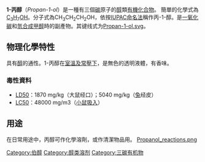 **1-丙醇**（*Propan-1-ol*）是一種有三個[碳](../Page/碳.md "wikilink")原子的[醇](../Page/醇.md "wikilink")類[有機化合物](https://zh.wikipedia.org/wiki/有機化合物 "wikilink")。 簡單的化學式為[C](../Page/碳.md "wikilink")<sub>3</sub>[H](https://zh.wikipedia.org/wiki/氫 "wikilink")<sub>7</sub>[OH](https://zh.wikipedia.org/wiki/羟 "wikilink")。分子式為CH<sub>3</sub>CH<sub>2</sub>CH<sub>2</sub>OH，依按[IUPAC命名法](../Page/IUPAC命名法.md "wikilink")稱作丙-1-醇。是[一氧化碳](../Page/一氧化碳.md "wikilink")和[氫合成](https://zh.wikipedia.org/wiki/氫 "wikilink")[甲醇](../Page/甲醇.md "wikilink")時的副產物。其键线式为[Propan-1-ol.svg](https://zh.wikipedia.org/wiki/File:Propan-1-ol.svg "fig:Propan-1-ol.svg")。

## 物理化學特性

具有[醇](../Page/醇.md "wikilink")的通性。1-丙醇在[室溫及](https://zh.wikipedia.org/wiki/室溫 "wikilink")[常壓下](https://zh.wikipedia.org/wiki/常壓 "wikilink")，是無色的透明液體，有香味。

### 毒性資料

  - [LD50](https://zh.wikipedia.org/wiki/LD50 "wikilink")：1870 mg/kg（大鼠经口）；5040 mg/kg（[兔](../Page/兔.md "wikilink")经皮）
  - [LC50](https://zh.wikipedia.org/wiki/LC50 "wikilink")：48000 mg/m3（[小鼠](https://zh.wikipedia.org/wiki/小鼠 "wikilink")[吸入](https://zh.wikipedia.org/wiki/吸入 "wikilink")）

## 用途

在日常用途中，丙醇可作化學溶劑，或作清潔物品用。 [Propanol_reactions.png](https://zh.wikipedia.org/wiki/File:Propanol_reactions.png "fig:Propanol_reactions.png")

[Category:伯醇](https://zh.wikipedia.org/wiki/Category:伯醇 "wikilink") [Category:醇类溶剂](https://zh.wikipedia.org/wiki/Category:醇类溶剂 "wikilink") [Category:三碳有机物](https://zh.wikipedia.org/wiki/Category:三碳有机物 "wikilink")